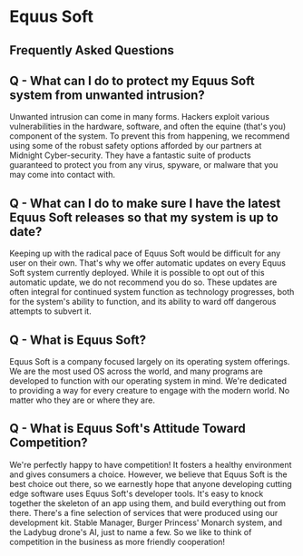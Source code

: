 # Equus Soft

## Frequently Asked Questions

## Q - What can I do to protect my Equus Soft system from unwanted intrusion?

Unwanted intrusion can come in many forms. Hackers exploit various vulnerabilities in the hardware, software, and often the equine (that's you) component of the system. To prevent this from happening, we recommend using some of the robust safety options afforded by our partners at Midnight Cyber-security. They have a fantastic suite of products guaranteed to protect you from any virus, spyware, or malware that you may come into contact with. 


## Q - What can I do to make sure I have the latest Equus Soft releases so that my system is up to date?

Keeping up with the radical pace of Equus Soft would be difficult for any user on their own. That's why we offer automatic updates on every Equus Soft system currently deployed. While it is possible to opt out of this automatic update, we do not recommend you do so. These updates are often integral for continued system function as technology progresses, both for the system's ability to function, and its ability to ward off dangerous attempts to subvert it. 

## Q - What is Equus Soft?

Equus Soft is a company focused largely on its operating system offerings. We are the most used OS across the world, and many programs are developed to function with our operating system in mind. We're dedicated to providing a way for every creature to engage with the modern world. No matter who they are or where they are.

## Q - What is Equus Soft's Attitude Toward Competition?

We're perfectly happy to have competition! It fosters a healthy environment and gives consumers a choice. However, we believe that Equus Soft is the best choice out there, so we earnestly hope that anyone developing cutting edge software uses Equus Soft's developer tools. It's easy to knock together the skeleton of an app using them, and build everything out from there. There's a fine selection of services that were produced using our development kit. Stable Manager, Burger Princess' Monarch system, and the Ladybug drone's AI, just to name a few. So we like to think of competition in the business as more friendly cooperation!








